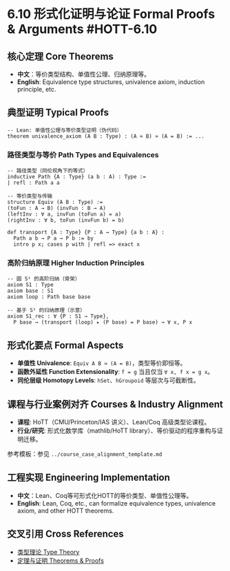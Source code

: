 # 6.10 形式化证明与论证 Formal Proofs & Arguments #HOTT-6.10

## 核心定理 Core Theorems

- **中文**：等价类型结构、单值性公理、归纳原理等。
- **English**: Equivalence type structures, univalence axiom, induction principle, etc.

## 典型证明 Typical Proofs

```lean
-- Lean: 单值性公理与等价类型证明（伪代码）
theorem univalence_axiom (A B : Type) : (A ≃ B) ≃ (A = B) := ...
```

### 路径类型与等价 Path Types and Equivalences

```lean
-- 路径类型（同伦视角下的等式）
inductive Path {A : Type} (a b : A) : Type :=
| refl : Path a a

-- 等价类型与传输
structure Equiv (A B : Type) :=
(toFun : A → B) (invFun : B → A)
(leftInv : ∀ a, invFun (toFun a) = a)
(rightInv : ∀ b, toFun (invFun b) = b)

def transport {A : Type} {P : A → Type} {a b : A} :
  Path a b → P a → P b := by
  intro p x; cases p with | refl => exact x
```

### 高阶归纳原理 Higher Induction Principles

```lean
-- 圆 S¹ 的高阶归纳（骨架）
axiom S1 : Type
axiom base : S1
axiom loop : Path base base

-- 基于 S¹ 的归纳原理（示意）
axiom S1_rec : ∀ {P : S1 → Type},
  P base → (transport (loop) ▸ (P base) = P base) → ∀ x, P x
```

## 形式化要点 Formal Aspects

- **单值性 Univalence**: `Equiv A B ≃ (A = B)`，类型等价即恒等。
- **函数外延性 Function Extensionality**: `f = g` 当且仅当 `∀ x, f x = g x`。
- **同伦层级 Homotopy Levels**: `hSet`、`hGroupoid` 等层次与可截断性。

## 课程与行业案例对齐 Courses & Industry Alignment

- **课程**: HoTT（CMU/Princeton/IAS 讲义）、Lean/Coq 高级类型论课程。
- **行业/研究**: 形式化数学库（mathlib/HoTT library）、等价驱动的程序重构与证明迁移。

参考模板：参见 `../course_case_alignment_template.md`

## 工程实现 Engineering Implementation

- **中文**：Lean、Coq等可形式化HOTT的等价类型、单值性公理等。
- **English**: Lean, Coq, etc., can formalize equivalence types, univalence axiom, and other HOTT theorems.

## 交叉引用 Cross References

- [类型理论 Type Theory](../TypeTheory/README.md)
- [定理与证明 Theorems & Proofs](../Theorems_Proofs/README.md)
